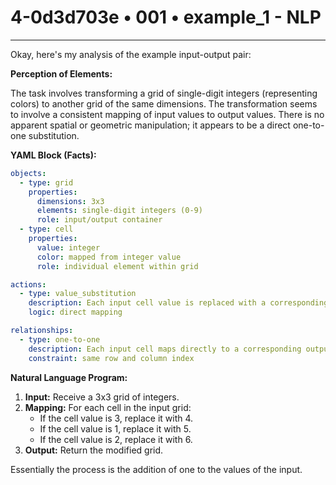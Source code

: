 # 4-0d3d703e • 001 • example_1 - NLP

---
Okay, here's my analysis of the example input-output pair:

**Perception of Elements:**

The task involves transforming a grid of single-digit integers (representing colors) to another grid of the same dimensions. The transformation seems to involve a consistent mapping of input values to output values. There is no apparent spatial or geometric manipulation; it appears to be a direct one-to-one substitution.

**YAML Block (Facts):**



```yaml
objects:
  - type: grid
    properties:
      dimensions: 3x3
      elements: single-digit integers (0-9)
      role: input/output container
  - type: cell
    properties:
      value: integer
      color: mapped from integer value
      role: individual element within grid

actions:
  - type: value_substitution
    description: Each input cell value is replaced with a corresponding output value.
    logic: direct mapping

relationships:
  - type: one-to-one
    description: Each input cell maps directly to a corresponding output cell.
    constraint: same row and column index

```



**Natural Language Program:**

1.  **Input:** Receive a 3x3 grid of integers.
2.  **Mapping:** For each cell in the input grid:
    *   If the cell value is 3, replace it with 4.
    *   If the cell value is 1, replace it with 5.
    *   If the cell value is 2, replace it with 6.
3.  **Output:** Return the modified grid.

Essentially the process is the addition of one to the values of the input.

